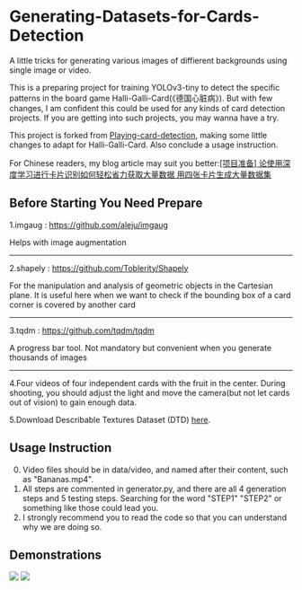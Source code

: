# Generating-Datasets-for-Cards-Detection
A little tricks for generating various images of diffierent backgrounds using single image or video.

This is a preparing project for training YOLOv3-tiny to detect the specific patterns in the board game Halli-Galli-Card(《德国心脏病》). But with few changes, I am confident this could be used for any kinds of card detection projects. If you are getting into such projects, you may wanna have a try.

This project is forked from 
[Playing-card-detection](https://github.com/geaxgx/playing-card-detection), making some little changes to adapt for Halli-Galli-Card. Also conclude a usage instruction.

For Chinese readers, my blog article may suit you better:[[项目准备] 论使用深度学习进行卡片识别如何轻松省力获取大量数据 用四张卡片生成大量数据集](https://mrxiao.net/Generating-Datasets-for-Cards-Detection.html)

## Before Starting You Need Prepare

1.imgaug : https://github.com/aleju/imgaug

Helps with image augmentation

----
2.shapely : https://github.com/Toblerity/Shapely

For the manipulation and analysis of geometric objects in the Cartesian plane. It is useful here when we want to check if the bounding box of a card corner is covered by another card

----

3.tqdm : https://github.com/tqdm/tqdm

A progress bar tool. Not mandatory but convenient when you generate thousands of images

----
4.Four videos of four independent cards with the fruit in the center. During shooting, you should adjust the light and move the camera(but not let cards out of vision) to gain enough data.

5.Download Describable Textures Dataset (DTD)  [here](https://www.robots.ox.ac.uk/~vgg/data/dtd/).


## Usage Instruction
0. Video files should be in data/video, and named after their content, such as "Bananas.mp4".
1. All steps are commented in generator.py, and there are all 4 generation steps and 5 testing steps. Searching for the word "STEP1" "STEP2" or something like those could lead you.
2. I strongly recommend you to read the code so that you can understand why we are doing so.

## Demonstrations

![](https://mrxiao.net/usr/uploads/2019/01/3543635387.png)
![](https://mrxiao.net/usr/uploads/2019/01/1456104817.png)